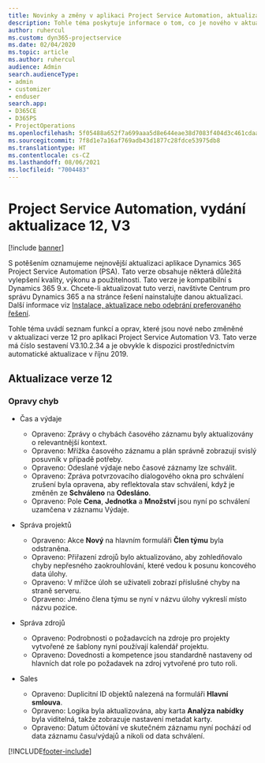 ```yaml
---
title: Novinky a změny v aplikaci Project Service Automation, aktualizace verze 12, V3
description: Tohle téma poskytuje informace o tom, co je nového v aktualizaci verze 12 pro aplikaci Project Service Automation V3.
author: ruhercul
ms.custom: dyn365-projectservice
ms.date: 02/04/2020
ms.topic: article
ms.author: ruhercul
audience: Admin
search.audienceType:
- admin
- customizer
- enduser
search.app:
- D365CE
- D365PS
- ProjectOperations
ms.openlocfilehash: 5f05488a652f7a699aaa5d8e644eae38d7083f404d3c461cdaabd1915b1a710a
ms.sourcegitcommit: 7f8d1e7a16af769adb43d1877c28fdce53975db8
ms.translationtype: HT
ms.contentlocale: cs-CZ
ms.lasthandoff: 08/06/2021
ms.locfileid: "7004483"
---
```

# <a name="project-service-automation-update-release-12-v3"></a>Project Service Automation, vydání aktualizace 12, V3

[!include [banner](../includes/psa-now-project-operations.md)]

S potěšením oznamujeme nejnovější aktualizaci aplikace Dynamics 365 Project Service Automation (PSA). Tato verze obsahuje některá důležitá vylepšení kvality, výkonu a použitelnosti. Tato verze je kompatibilní s Dynamics 365 9.x. Chcete-li aktualizovat tuto verzi, navštivte Centrum pro správu Dynamics 365 a na stránce řešení nainstalujte danou aktualizaci. Další informace viz [Instalace, aktualizace nebo odebrání preferovaného řešení](/power-platform/admin/install-remove-preferred-solution).

Tohle téma uvádí seznam funkcí a oprav, které jsou nové nebo změněné v aktualizaci verze 12 pro aplikaci Project Service Automation V3. Tato verze má číslo sestavení V3.10.2.34 a je obvykle k dispozici prostřednictvím automatické aktualizace v říjnu 2019.

## <a name="update-release-12"></a>Aktualizace verze 12

### <a name="bug-fixes"></a>Opravy chyb

- Čas a výdaje

    - Opraveno: Zprávy o chybách časového záznamu byly aktualizovány o relevantnější kontext.
    - Opraveno: Mřížka časového záznamu a plán správně zobrazují svislý posuvník v případě potřeby.
    - Opraveno: Odeslané výdaje nebo časové záznamy lze schválit.
    - Opraveno: Zpráva potvrzovacího dialogového okna pro schválení zrušení byla opravena, aby reflektovala stav schválení, když je změněn ze **Schváleno** na **Odesláno**.
    - Opraveno: Pole **Cena**, **Jednotka** a **Množství** jsou nyní po schválení uzamčena v záznamu Výdaje.

- Správa projektů

    - Opraveno: Akce **Nový** na hlavním formuláři **Člen týmu** byla odstraněna.
    - Opraveno: Přiřazení zdrojů bylo aktualizováno, aby zohledňovalo chyby nepřesného zaokrouhlování, které vedou k posunu koncového data úlohy.
    - Opraveno: V mřížce úloh se uživateli zobrazí příslušné chyby na straně serveru.
    - Opraveno: Jméno člena týmu se nyní v názvu úlohy vykreslí místo názvu pozice.

- Správa zdrojů

    - Opraveno: Podrobnosti o požadavcích na zdroje pro projekty vytvořené ze šablony nyní používají kalendář projektu.
    - Opraveno: Dovednosti a kompetence jsou standardně nastaveny od hlavních dat role po požadavek na zdroj vytvořené pro tuto roli.

- Sales

    - Opraveno: Duplicitní ID objektů nalezená na formuláři **Hlavní smlouva**.
    - Opraveno: Logika byla aktualizována, aby karta **Analýza nabídky** byla viditelná, takže zobrazuje nastavení metadat karty.
    - Opraveno: Datum účtování ve skutečném záznamu nyní pochází od data záznamu času/výdajů a nikoli od data schválení.


[!INCLUDE[footer-include](../includes/footer-banner.md)]